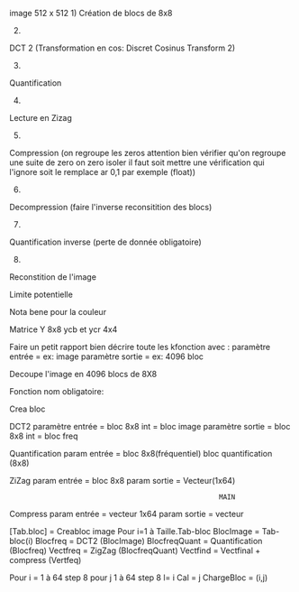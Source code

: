 image 512 x 512
1)
Création de blocs de 8x8

2)
DCT 2 (Transformation en cos: Discret Cosinus Transform 2)

3)
Quantification 

4)
Lecture en Zizag

5)

Compression (on regroupe les zeros attention bien vérifier qu'on regroupe une suite de zero on zero isoler il faut soit mettre une vérification qui l'ignore soit le remplace ar 0,1 par exemple (float))

6)
Decompression (faire l'inverse reconsitition des blocs)

7)
Quantification inverse (perte de donnée obligatoire)

8)
Reconstition de l'image


Limite potentielle

Nota bene pour la couleur 

Matrice Y 8x8 ycb et ycr 4x4


Faire un petit rapport bien décrire toute les kfonction avec :
paramètre entrée = ex: image
paramètre sortie = ex: 4096 bloc

Decoupe l'image en 4096 blocs de 8X8 




Fonction nom obligatoire:

Crea bloc

DCT2
paramètre entrée = bloc 8x8 int = bloc image
paramètre sortie = bloc 8x8 int = bloc freq

Quantification
param entrée =  bloc 8x8(fréquentiel)
				bloc quantification (8x8)

ZiZag
param entrée = bloc 8x8
param sortie = Vecteur(1x64)

                                                        MAIN
																

Compress
param entrée = vecteur 1x64
param sortie = vecteur

[Tab.bloc] = Creabloc image
Pour i=1 à Taille.Tab-bloc
BlocImage = Tab-bloc(i)
Blocfreq = DCT2 (BlocImage)
BlocfreqQuant = Quantification (Blocfreq)
Vectfreq = ZigZag (BlocfreqQuant)
Vectfind = Vectfinal + compress (Vertfeq)


Pour i = 1 à 64 step 8
pour j 1 à 64 step 8
l= i 
Cal = j
ChargeBloc = (i,j)
